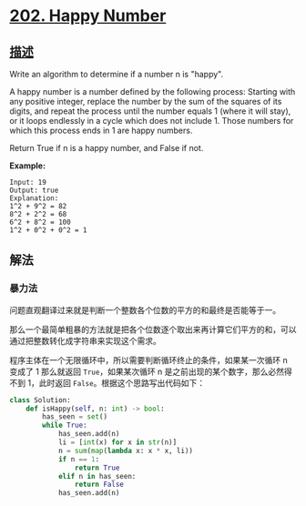 # [202. Happy Number](https://leetcode.com/problems/happy-number/)

## [描述](https://leetcode.com/problems/happy-number/)

Write an algorithm to determine if a number n is "happy".

A happy number is a number defined by the following process: Starting with any positive integer, replace the number by the sum of the squares of its digits, and repeat the process until the number equals 1 (where it will stay), or it loops endlessly in a cycle which does not include 1. Those numbers for which this process ends in 1 are happy numbers.

Return True if n is a happy number, and False if not.

**Example:**

```text
Input: 19
Output: true
Explanation: 
1^2 + 9^2 = 82
8^2 + 2^2 = 68
6^2 + 8^2 = 100
1^2 + 0^2 + 0^2 = 1
```

## 解法

### 暴力法

问题直观翻译过来就是判断一个整数各个位数的平方的和最终是否能等于一。

那么一个最简单粗暴的方法就是把各个位数逐个取出来再计算它们平方的和，可以通过把整数转化成字符串来实现这个需求。

程序主体在一个无限循环中，所以需要判断循环终止的条件，如果某一次循环 n 变成了 1 那么就返回 `True`，如果某次循环 n 是之前出现的某个数字，那么必然得不到 1，此时返回 `False`。根据这个思路写出代码如下：

```python
class Solution:
    def isHappy(self, n: int) -> bool:
        has_seen = set()
        while True:
            has_seen.add(n)
            li = [int(x) for x in str(n)]
            n = sum(map(lambda x: x * x, li))
            if n == 1:
                return True
            elif n in has_seen:
                return False
            has_seen.add(n)
```
